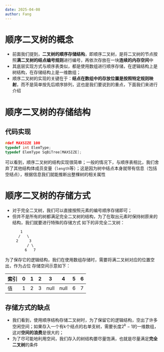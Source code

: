 ```yaml
---
date: 2025-04-08
author: Fang
---
```

# 顺序二叉树的概念
- 前面我们提到，**二叉树的顺序存储结构**，即顺序二叉树，是将二叉树的节点按照**满二叉树的结点编号规则**进行编号，再依次存放在一块**连续的内存空间**中
- 其底层实现方式与顺序表类似，都是使用数组进行顺序存储，在逻辑结构上是树结构，在存储结构上是一维数组；
- 顺序二叉树的实现的关键在于：**结点在数组中的存放位置是按照特定规则映射**，而不是简单按先后顺序排列，这也是我们要说到的重点，下面我们来进行介绍

# 顺序二叉树的存储结构
## 代码实现
```C
#def MAXSIZE 100
typedef int ElemType;
typedef ElemType SqBiTree[MAXSIZE];
```
可以看到，顺序二叉树的结构实现很简单；一般的情况下，与顺序表相比，我们舍弃了其他结构体成员变量（`length`等）；这是因为树中结点本身就带有信息（包括空结点），根据信息我们就能推断出整棵树的相关属性
# 顺序二叉树的存储方式
- 对于完全二叉树，我们可以直接按照元素的编号顺序存储即可；
- 但并不是所有的树都满足完全二叉树的结构，为了在取出元素时保持树原来的结构，我们就要进行特殊的存储方式
如下的非完全二叉树：
```txt
       1
      /   \
     2     3
          / \
         6   7
```

为了保存它的逻辑结构，我们在使用数组存储时，需要将满二叉树对应的位置空出，作为占位
存储空间示意如下：

| 索引  | 0   | 1   | 2   | 3    | 4    | 5   | 6   |
| --- | --- | --- | --- | ---- | ---- | --- | --- |
| 值   | 1   | 2   | 3   | null | null | 6   | 7   |
## 存储方式的缺点
- 我们看到，使用顺序结构存储二叉树时，为了保留它的逻辑结构，空出了许多空闲空间；如果存入一个有k个结点的右单支树，需要长度$2^k-1$的一维数组，这对**空间的浪费**是很大的；
- 为了尽可能地利用空间，我们存入的树结构要尽量饱满，也就是尽量满足**完全二叉树**的条件
